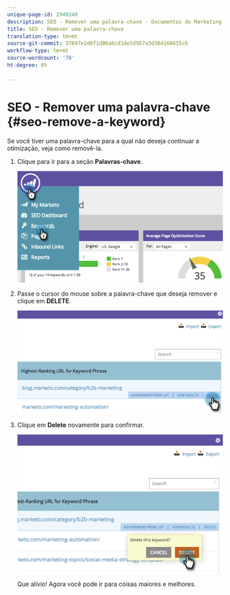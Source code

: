 ```yaml
---
unique-page-id: 2949240
description: SEO - Remover uma palavra-chave - Documentos do Marketing - Documentação do produto
title: SEO - Remover uma palavra-chave
translation-type: tm+mt
source-git-commit: 37697e2d6f1d86a6cd1de5d567a3d384160415cb
workflow-type: tm+mt
source-wordcount: '70'
ht-degree: 0%

---
```



# SEO - Remover uma palavra-chave {#seo-remove-a-keyword}

Se você tiver uma palavra-chave para a qual não deseja continuar a otimização, veja como removê-la.

1. Clique para ir para a seção **Palavras-chave**.

   ![](assets/image2014-9-18-13-3a35-3a52.png)

1. Passe o cursor do mouse sobre a palavra-chave que deseja remover e clique em **DELETE**.

   ![](assets/image2014-9-18-13-3a36-3a6.png)

1. Clique em **Delete** novamente para confirmar.

   ![](assets/image2014-9-18-13-3a36-3a11.png)

   Que alívio! Agora você pode ir para coisas maiores e melhores.
